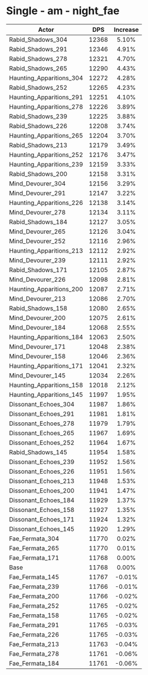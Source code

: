 # Single - am - night_fae
| Actor | DPS | Increase |
|---|:---:|:---:|
|Rabid_Shadows_304|12368|5.10%|
|Rabid_Shadows_291|12346|4.91%|
|Rabid_Shadows_278|12321|4.70%|
|Rabid_Shadows_265|12290|4.43%|
|Haunting_Apparitions_304|12272|4.28%|
|Rabid_Shadows_252|12265|4.23%|
|Haunting_Apparitions_291|12251|4.10%|
|Haunting_Apparitions_278|12226|3.89%|
|Rabid_Shadows_239|12225|3.88%|
|Rabid_Shadows_226|12208|3.74%|
|Haunting_Apparitions_265|12204|3.70%|
|Rabid_Shadows_213|12179|3.49%|
|Haunting_Apparitions_252|12176|3.47%|
|Haunting_Apparitions_239|12159|3.33%|
|Rabid_Shadows_200|12158|3.31%|
|Mind_Devourer_304|12156|3.29%|
|Mind_Devourer_291|12147|3.22%|
|Haunting_Apparitions_226|12138|3.14%|
|Mind_Devourer_278|12134|3.11%|
|Rabid_Shadows_184|12127|3.05%|
|Mind_Devourer_265|12126|3.04%|
|Mind_Devourer_252|12116|2.96%|
|Haunting_Apparitions_213|12112|2.92%|
|Mind_Devourer_239|12111|2.92%|
|Rabid_Shadows_171|12105|2.87%|
|Mind_Devourer_226|12098|2.81%|
|Haunting_Apparitions_200|12087|2.71%|
|Mind_Devourer_213|12086|2.70%|
|Rabid_Shadows_158|12080|2.65%|
|Mind_Devourer_200|12075|2.61%|
|Mind_Devourer_184|12068|2.55%|
|Haunting_Apparitions_184|12063|2.50%|
|Mind_Devourer_171|12048|2.38%|
|Mind_Devourer_158|12046|2.36%|
|Haunting_Apparitions_171|12041|2.32%|
|Mind_Devourer_145|12034|2.26%|
|Haunting_Apparitions_158|12018|2.12%|
|Haunting_Apparitions_145|11997|1.95%|
|Dissonant_Echoes_304|11987|1.86%|
|Dissonant_Echoes_291|11981|1.81%|
|Dissonant_Echoes_278|11979|1.79%|
|Dissonant_Echoes_265|11967|1.69%|
|Dissonant_Echoes_252|11964|1.67%|
|Rabid_Shadows_145|11954|1.58%|
|Dissonant_Echoes_239|11952|1.56%|
|Dissonant_Echoes_226|11951|1.56%|
|Dissonant_Echoes_213|11948|1.53%|
|Dissonant_Echoes_200|11941|1.47%|
|Dissonant_Echoes_184|11929|1.37%|
|Dissonant_Echoes_158|11927|1.35%|
|Dissonant_Echoes_171|11924|1.32%|
|Dissonant_Echoes_145|11920|1.29%|
|Fae_Fermata_304|11770|0.02%|
|Fae_Fermata_265|11770|0.01%|
|Fae_Fermata_171|11768|0.00%|
|Base|11768|0.00%|
|Fae_Fermata_145|11767|-0.01%|
|Fae_Fermata_239|11766|-0.01%|
|Fae_Fermata_200|11766|-0.02%|
|Fae_Fermata_252|11765|-0.02%|
|Fae_Fermata_158|11765|-0.02%|
|Fae_Fermata_291|11765|-0.03%|
|Fae_Fermata_226|11765|-0.03%|
|Fae_Fermata_213|11763|-0.04%|
|Fae_Fermata_278|11761|-0.06%|
|Fae_Fermata_184|11761|-0.06%|
